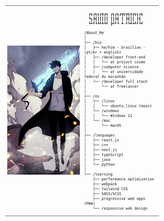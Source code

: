 <table>
  <tr>
    <td style="width: 50%;">
       <img src="https://github.com/saviopatrick/saviopatrick/blob/main/image.jpg" alt="Asuka" style="width: 200%; border: none;"/>
    </td>
    <td style="width: 50%; vertical-align: top;">
      <p style="font-family: monospace; font-size: 16px;">
       
      ┏┓┏┓┓┏┳┏┓ ┏┓┏┓┏┳┓┳┓┳┏┓┓┏┓
      ┗┓┣┫┃┃┃┃┃ ┃┃┣┫ ┃ ┣┫┃┃ ┃┫ 
      ┗┛┛┗┗┛┻┗┛ ┣┛┛┗ ┻ ┛┗┻┗┛┛┗┛

</p>

    /About_Me
    │
    ├── /bio
    │   ├── he/him - brazilian - (pt/br + english)
    │   ├── /developer front-end
    │   │   └── at project cosmo
    │   ├── /computer science 
    │   │   └── at universidade federal do maranhão
    │   └── /developer full stack
    │       └── at freelancer
    │
    ├── /os
    │   ├── /linux
    │   │   └── ubuntu_linux (main)
    │   └── /windows
    │   │   └── Windows 11
    │   └── /mac
    │       └── macOS
    │
    ├── /languages
    │   ├── react.js
    │   ├── c++
    │   ├── next.js
    │   ├── typeScript
    │   ├── java
    │   └── python
    │
    └── /learning
        ├── performance optimization
        ├── webpack
        ├── tailwind CSS
        ├── SASS/SCSS
        ├── progressive web apps (PWA)
        └── responsive web design
        
  </tr>
</table>
